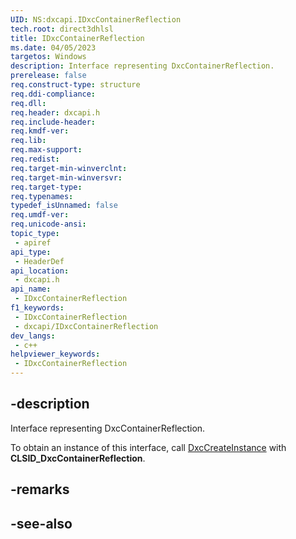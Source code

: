 ```yaml
---
UID: NS:dxcapi.IDxcContainerReflection
tech.root: direct3dhlsl
title: IDxcContainerReflection
ms.date: 04/05/2023
targetos: Windows
description: Interface representing DxcContainerReflection.
prerelease: false
req.construct-type: structure
req.ddi-compliance: 
req.dll: 
req.header: dxcapi.h
req.include-header: 
req.kmdf-ver: 
req.lib: 
req.max-support: 
req.redist: 
req.target-min-winverclnt: 
req.target-min-winversvr: 
req.target-type: 
req.typenames: 
typedef_isUnnamed: false
req.umdf-ver: 
req.unicode-ansi: 
topic_type:
 - apiref
api_type:
 - HeaderDef
api_location:
 - dxcapi.h
api_name:
 - IDxcContainerReflection
f1_keywords:
 - IDxcContainerReflection
 - dxcapi/IDxcContainerReflection
dev_langs:
 - c++
helpviewer_keywords:
 - IDxcContainerReflection
---
```


## -description

Interface representing DxcContainerReflection.

To obtain an instance of this interface, call [DxcCreateInstance](./nf-dxcapi-dxccreateinstance.md) with **CLSID_DxcContainerReflection**.

## -remarks

## -see-also
